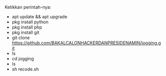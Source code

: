 Ketikkan perintah-nya:

- apt update && apt upgrade
- pkg install python
- pkg install php 
- pkg install git
- git clone https://github.com/BAKALCALONHACKERDANPRESIDENAMIN/jogging.git
- ls
- cd jogging
- ls
- sh recode.sh
